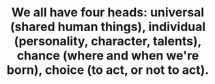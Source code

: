 ---
title: "We all have four heads: universal (shared human things), individual (personality, character, talents), chance (where and when we're born), choice (to act, or not to act)."
tags: self stoicism human
---